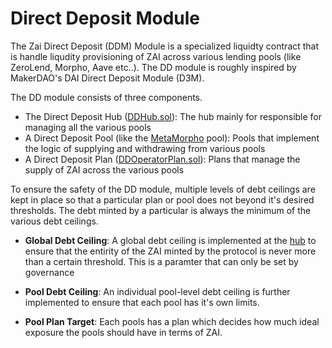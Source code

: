 # Direct Deposit Module

The Zai Direct Deposit (DDM) Module is a specialized liquidty contract that is handle liqudity provisioning of ZAI across various lending pools (like ZeroLend, Morpho, Aave etc..). The DD module is roughly inspired by MakerDAO's DAI Direct Deposit Module (D3M).

The DD module consists of three components.

- The Direct Deposit Hub ([DDHub.sol](./DDHub.sol)): The hub mainly for responsible for managing all the various pools
- A Direct Deposit Pool (like the [MetaMorpho](./pools/DDMetaMorpho.sol) pool): Pools that implement the logic of supplying and withdrawing from various pools
- A Direct Deposit Plan ([DDOperatorPlan.sol](./plans/DDOperatorPlan.sol)): Plans that manage the supply of ZAI across the various pools

To ensure the safety of the DD module, multiple levels of debt ceilings are kept in place so that a particular plan or pool does not beyond it's desired thresholds. The debt minted by a particular is always the minimum of the various debt ceilings.

- **Global Debt Ceiling**: A global debt ceiling is implemented at the [hub](./DDHub.sol) to ensure that the entirity of the ZAI minted by the protocol is never more than a certain threshold. This is a paramter that can only be set by governance

- **Pool Debt Ceiling**: An individual pool-level debt ceiling is further implemented to ensure that each pool has it's own limits.

- **Pool Plan Target**: Each pools has a plan which decides how much ideal exposure the pools should have in terms of ZAI.
